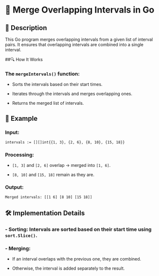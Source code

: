 # 📌 Merge Overlapping Intervals in Go

## 🚀 Description
This Go program merges overlapping intervals from a given list of interval pairs. It ensures that overlapping intervals are combined into a single interval.

##🔍 How It Works
### The `mergeIntervals()` function:

- Sorts the intervals based on their start times.

- Iterates through the intervals and merges overlapping ones.

- Returns the merged list of intervals.

## 📂 Example
### Input:
```sh
intervals := [][]int{{1, 3}, {2, 6}, {8, 10}, {15, 18}}
```
### Processing:
- `[1, 3]` and `[2, 6]` overlap → merged into `[1, 6]`.

- `[8, 10]` and `[15, 18]` remain as they are.

### Output:
```sh
Merged intervals: [[1 6] [8 10] [15 18]]
```

## 🛠️ Implementation Details
### - **Sorting**: Intervals are sorted based on their start time using `sort.Slice()`.

### - **Merging**:

- If an interval overlaps with the previous one, they are combined.

- Otherwise, the interval is added separately to the result.

